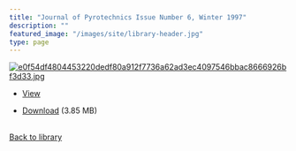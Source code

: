 ```yaml
---
title: "Journal of Pyrotechnics Issue Number 6, Winter 1997"
description: ""
featured_image: "/images/site/library-header.jpg"
type: page
---
```


<a href="https://drive.google.com/uc?export=view&id=1xBrgTr0ubxioDoTCEh6cnSnKxinp9wKr" target="_blank">![e0f54df4804453220dedf80a912f7736a62ad3ec4097546bbac8666926bf3d33.jpg](https://drive.google.com/uc?export=view&id=11UMZ4oJ7DYBEJ8bIVQnCHibSXx5IyfYX)</a>
* <a href="https://drive.google.com/uc?export=view&id=1xBrgTr0ubxioDoTCEh6cnSnKxinp9wKr" target="_blank">View</a>

* [Download](https://drive.google.com/uc?export=download&id=1xBrgTr0ubxioDoTCEh6cnSnKxinp9wKr) (3.85 MB)

<br />[Back to library](/library/)

